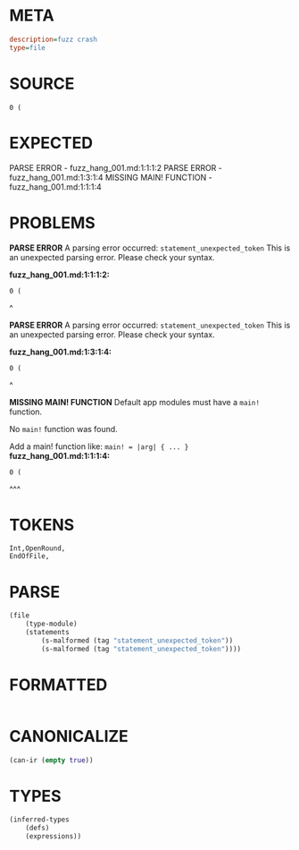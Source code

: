 # META
~~~ini
description=fuzz crash
type=file
~~~
# SOURCE
~~~roc
0 (
~~~
# EXPECTED
PARSE ERROR - fuzz_hang_001.md:1:1:1:2
PARSE ERROR - fuzz_hang_001.md:1:3:1:4
MISSING MAIN! FUNCTION - fuzz_hang_001.md:1:1:1:4
# PROBLEMS
**PARSE ERROR**
A parsing error occurred: `statement_unexpected_token`
This is an unexpected parsing error. Please check your syntax.

**fuzz_hang_001.md:1:1:1:2:**
```roc
0 (
```
^


**PARSE ERROR**
A parsing error occurred: `statement_unexpected_token`
This is an unexpected parsing error. Please check your syntax.

**fuzz_hang_001.md:1:3:1:4:**
```roc
0 (
```
  ^


**MISSING MAIN! FUNCTION**
Default app modules must have a `main!` function.

No `main!` function was found.

Add a main! function like:
`main! = |arg| { ... }`
**fuzz_hang_001.md:1:1:1:4:**
```roc
0 (
```
^^^


# TOKENS
~~~zig
Int,OpenRound,
EndOfFile,
~~~
# PARSE
~~~clojure
(file
	(type-module)
	(statements
		(s-malformed (tag "statement_unexpected_token"))
		(s-malformed (tag "statement_unexpected_token"))))
~~~
# FORMATTED
~~~roc
~~~
# CANONICALIZE
~~~clojure
(can-ir (empty true))
~~~
# TYPES
~~~clojure
(inferred-types
	(defs)
	(expressions))
~~~
